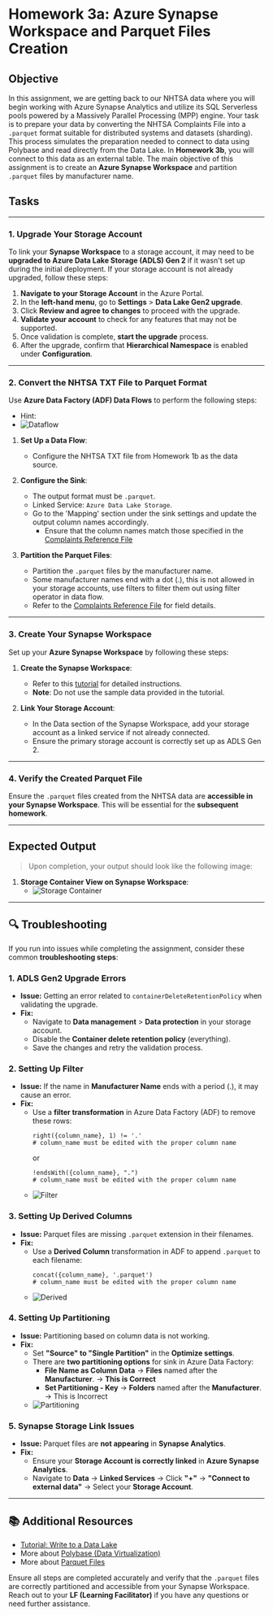 # Homework 3a: Azure Synapse Workspace and Parquet Files Creation

## Objective

In this assignment, we are getting back to our NHTSA data where you will begin working with Azure Synapse Analytics and utilize its SQL Serverless pools powered by a Massively Parallel Processing (MPP) engine. Your task is to prepare your data by converting the NHTSA Complaints File into a `.parquet` format suitable for distributed systems and datasets (sharding). This process simulates the preparation needed to connect to data using Polybase and read directly from the Data Lake. In **Homework 3b**, you will connect to this data as an external table. The main objective of this assignment is to create an **Azure Synapse Workspace** and partition `.parquet` files by manufacturer name.

## Tasks

---

### 1. Upgrade Your Storage Account

To link your **Synapse Workspace** to a storage account, it may need to be **upgraded to Azure Data Lake Storage (ADLS) Gen 2** if it wasn't set up during the initial deployment. If your storage account is not already upgraded, follow these steps:

1. **Navigate to your Storage Account** in the Azure Portal.
2. In the **left-hand menu**, go to **Settings** > **Data Lake Gen2 upgrade**.
3. Click **Review and agree to changes** to proceed with the upgrade.
4. **Validate your account** to check for any features that may not be supported.
5. Once validation is complete, **start the upgrade** process.
6. After the upgrade, confirm that **Hierarchical Namespace** is enabled under **Configuration**.

---

### 2. Convert the NHTSA TXT File to Parquet Format

Use **Azure Data Factory (ADF) Data Flows** to perform the following steps:

- Hint:
- ![Dataflow](../../images/hw3a/dataflow.png)

1. **Set Up a Data Flow**:
   - Configure the NHTSA TXT file from Homework 1b as the data source.

2. **Configure the Sink**:
   - The output format must be `.parquet`.
   - Linked Service: `Azure Data Lake Storage`.
   - Go to the 'Mapping' section under the sink settings and update the output column names accordingly.
      - Ensure that the column names match those specified in the [Complaints Reference File](https://static.nhtsa.gov/odi/ffdd/cmpl/Import_Instructions_Excel_All.pdf)

3. **Partition the Parquet Files**:
   - Partition the `.parquet` files by the manufacturer name.
   - Some manufacturer names end with a dot (.), this is not allowed in your storage accounts, use filters to filter them out using filter operator in data flow.
   - Refer to the [Complaints Reference File](https://static.nhtsa.gov/odi/ffdd/cmpl/Import_Instructions_Excel_All.pdf) for field details.

---

### 3. Create Your Synapse Workspace

Set up your **Azure Synapse Workspace** by following these steps:

1. **Create the Synapse Workspace**:
   - Refer to this [tutorial](https://learn.microsoft.com/en-us/azure/synapse-analytics/get-started-create-workspace) for detailed instructions.
   - **Note**: Do not use the sample data provided in the tutorial.

2. **Link Your Storage Account**:
   - In the Data section of the Synapse Workspace, add your storage account as a linked service if not already connected.
   - Ensure the primary storage account is correctly set up as ADLS Gen 2.

---

### 4. Verify the Created Parquet File

Ensure the `.parquet` files created from the NHTSA data are **accessible in your Synapse Workspace**. This will be essential for the **subsequent homework**.

---

## Expected Output

> Upon completion, your output should look like the following image:

1. **Storage Container View on Synapse Workspace**:
   - ![Storage Container](../../images/hw3a/hw6-data.png)

---

## 🔍 Troubleshooting

If you run into issues while completing the assignment, consider these common **troubleshooting steps**:

### 1. **ADLS Gen2 Upgrade Errors**
- **Issue:** Getting an error related to `containerDeleteRetentionPolicy` when validating the upgrade.  
- **Fix:**  
  - Navigate to **Data management** > **Data protection** in your storage account.
  - Disable the **Container delete retention policy** (everything).
  - Save the changes and retry the validation process.

### 2. **Setting Up Filter**
- **Issue:** If the name in **Manufacturer Name** ends with a period (.), it may cause an error.
- **Fix:**  
  - Use a **filter transformation** in Azure Data Factory (ADF) to remove these rows:
    ```
    right({column_name}, 1) != '.'
    # column_name must be edited with the proper column name
    ```
    or
    ```
    !endsWith({column_name}, ".")
    # column_name must be edited with the proper column name
    ```
  - ![Filter](../../images/hw3a/filter.png)

### 3. **Setting Up Derived Columns**
- **Issue:** Parquet files are missing `.parquet` extension in their filenames.
- **Fix:**  
  - Use a **Derived Column** transformation in ADF to append `.parquet` to each filename:
    ```
    concat({column_name}, '.parquet')
    # column_name must be edited with the proper column name
    ```
  - ![Derived](../../images/hw3a/derived.png)

### 4. **Setting Up Partitioning**
- **Issue:** Partitioning based on column data is not working.
- **Fix:**  
  - Set **"Source" to "Single Partition"** in the **Optimize settings**.
  - There are **two partitioning options** for sink in Azure Data Factory:
    - **File Name as Column Data** → **Files** named after the **Manufacturer**. → **This is Correct**
    - **Set Partitioning - Key** → **Folders** named after the **Manufacturer**. → This is Incorrect
  - ![Partitioning](../../images/hw3a/partitioning.png)

### 5. **Synapse Storage Link Issues**
- **Issue:** Parquet files are **not appearing** in **Synapse Analytics**.
- **Fix:**  
  - Ensure your **Storage Account is correctly linked** in **Azure Synapse Analytics**.
  - Navigate to **Data** → **Linked Services** → Click **"+"** → **"Connect to external data"** → Select your **Storage Account**.

---

## 📚 Additional Resources
- [Tutorial: Write to a Data Lake](https://learn.microsoft.com/en-us/azure/data-factory/tutorial-data-flow-write-to-lake)
- More about [Polybase (Data Virtualization)](https://learn.microsoft.com/en-us/sql/relational-databases/polybase/polybase-guide?view=sql-server-ver16)
- More about [Parquet Files](https://www.databricks.com/glossary/what-is-parquet)

Ensure all steps are completed accurately and verify that the `.parquet` files are correctly partitioned and accessible from your Synapse Workspace. Reach out to your **LF (Learning Facilitator)** if you have any questions or need further assistance.
